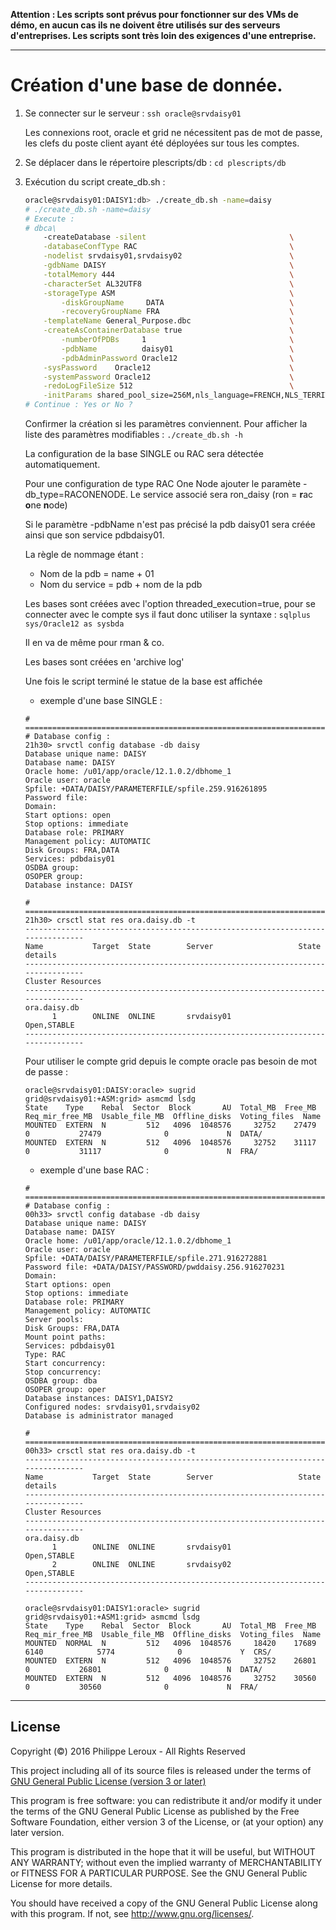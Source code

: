**Attention : Les scripts sont prévus pour fonctionner sur des VMs de démo, en
aucun cas ils ne doivent être utilisés sur des serveurs d'entreprises. Les scripts
sont très loin des exigences d'une entreprise.**

--------------------------------------------------------------------------------

Création d'une base de donnée.
==============================

1. Se connecter sur le serveur : `ssh oracle@srvdaisy01`

	Les connexions root, oracle et grid ne nécessitent pas de mot de passe, les
	clefs du poste client ayant été déployées sur tous les comptes.

2. Se déplacer dans le répertoire plescripts/db : `cd plescripts/db`

3. Exécution du script create_db.sh :

	```sh
	oracle@srvdaisy01:DAISY1:db> ./create_db.sh -name=daisy
	# ./create_db.sh -name=daisy
	# Execute :
	# dbca\
		-createDatabase -silent                                \
		-databaseConfType RAC                                  \
		-nodelist srvdaisy01,srvdaisy02                        \
		-gdbName DAISY                                         \
		-totalMemory 444                                       \
		-characterSet AL32UTF8                                 \
		-storageType ASM                                       \
			-diskGroupName     DATA                            \
			-recoveryGroupName FRA                             \
		-templateName General_Purpose.dbc                      \
		-createAsContainerDatabase true                        \
			-numberOfPDBs     1                                \
			-pdbName          daisy01                          \
			-pdbAdminPassword Oracle12                         \
		-sysPassword    Oracle12                               \
		-systemPassword Oracle12                               \
		-redoLogFileSize 512                                   \
		-initParams shared_pool_size=256M,nls_language=FRENCH,NLS_TERRITORY=FRANCE,threaded_execution=true
	# Continue : Yes or No ?
	```
	
	Confirmer la création si les paramètres conviennent. Pour afficher la liste
	des paramètres modifiables : `./create_db.sh -h`

	La configuration de la base SINGLE ou RAC sera détectée automatiquement. 
	
	Pour une configuration de type RAC One Node ajouter le paramète -db_type=RACONENODE.
	Le service associé sera ron_daisy (ron = **r**ac **o**ne **n**ode)

	Si le paramètre -pdbName n'est pas précisé la pdb daisy01 sera créée ainsi que
	son service pdbdaisy01.

	La règle de nommage étant :
	 * Nom de la pdb = name + 01
	 * Nom du service = pdb + nom de la pdb

	Les bases sont créées avec l'option threaded_execution=true, pour se connecter
	avec le compte sys il faut donc utiliser la syntaxe : `sqlplus sys/Oracle12 as sysbda`

	Il en va de même pour rman & co.

	Les bases sont créées en 'archive log'

	Une fois le script terminé le statue de la base est affichée

	- exemple d'une base SINGLE :
	```
	# ==============================================================================
	# Database config :
	21h30> srvctl config database -db daisy
	Database unique name: DAISY
	Database name: DAISY
	Oracle home: /u01/app/oracle/12.1.0.2/dbhome_1
	Oracle user: oracle
	Spfile: +DATA/DAISY/PARAMETERFILE/spfile.259.916261895
	Password file:
	Domain:
	Start options: open
	Stop options: immediate
	Database role: PRIMARY
	Management policy: AUTOMATIC
	Disk Groups: FRA,DATA
	Services: pdbdaisy01
	OSDBA group:
	OSOPER group:
	Database instance: DAISY
	
	# ==============================================================================
	21h30> crsctl stat res ora.daisy.db -t
	--------------------------------------------------------------------------------
	Name           Target  State        Server                   State details
	--------------------------------------------------------------------------------
	Cluster Resources
	--------------------------------------------------------------------------------
	ora.daisy.db
	      1        ONLINE  ONLINE       srvdaisy01              Open,STABLE
	--------------------------------------------------------------------------------
	```

	Pour utiliser le compte grid depuis le compte oracle pas besoin de mot de passe :
	```
	oracle@srvdaisy01:DAISY:oracle> sugrid
	grid@srvdaisy01:+ASM:grid> asmcmd lsdg
	State    Type    Rebal  Sector  Block       AU  Total_MB  Free_MB  Req_mir_free_MB  Usable_file_MB  Offline_disks  Voting_files  Name
	MOUNTED  EXTERN  N         512   4096  1048576     32752    27479                0           27479              0             N  DATA/
	MOUNTED  EXTERN  N         512   4096  1048576     32752    31117                0           31117              0             N  FRA/
	````

	- exemple d'une base RAC :
	```
	# ==============================================================================
	# Database config :
	00h33> srvctl config database -db daisy
	Database unique name: DAISY
	Database name: DAISY
	Oracle home: /u01/app/oracle/12.1.0.2/dbhome_1
	Oracle user: oracle
	Spfile: +DATA/DAISY/PARAMETERFILE/spfile.271.916272881
	Password file: +DATA/DAISY/PASSWORD/pwddaisy.256.916270231
	Domain:
	Start options: open
	Stop options: immediate
	Database role: PRIMARY
	Management policy: AUTOMATIC
	Server pools:
	Disk Groups: FRA,DATA
	Mount point paths:
	Services: pdbdaisy01
	Type: RAC
	Start concurrency:
	Stop concurrency:
	OSDBA group: dba
	OSOPER group: oper
	Database instances: DAISY1,DAISY2
	Configured nodes: srvdaisy01,srvdaisy02
	Database is administrator managed
	
	# ==============================================================================
	00h33> crsctl stat res ora.daisy.db -t
	--------------------------------------------------------------------------------
	Name           Target  State        Server                   State details
	--------------------------------------------------------------------------------
	Cluster Resources
	--------------------------------------------------------------------------------
	ora.daisy.db
	      1        ONLINE  ONLINE       srvdaisy01              Open,STABLE
	      2        ONLINE  ONLINE       srvdaisy02              Open,STABLE
	--------------------------------------------------------------------------------
	```

	```
	oracle@srvdaisy01:DAISY1:oracle> sugrid
	grid@srvdaisy01:+ASM1:grid> asmcmd lsdg
	State    Type    Rebal  Sector  Block       AU  Total_MB  Free_MB  Req_mir_free_MB  Usable_file_MB  Offline_disks  Voting_files  Name
	MOUNTED  NORMAL  N         512   4096  1048576     18420    17689             6140            5774              0             Y  CRS/
	MOUNTED  EXTERN  N         512   4096  1048576     32752    26801                0           26801              0             N  DATA/
	MOUNTED  EXTERN  N         512   4096  1048576     32752    30560                0           30560              0             N  FRA/
	```

--------------------------------------------------------------------------------

License
-------

Copyright (©) 2016 Philippe Leroux - All Rights Reserved

This project including all of its source files is released under the terms of [GNU General Public License (version 3 or later)](http://www.gnu.org/licenses/gpl.txt)

This program is free software: you can redistribute it and/or modify
it under the terms of the GNU General Public License as published by
the Free Software Foundation, either version 3 of the License, or
(at your option) any later version.

This program is distributed in the hope that it will be useful,
but WITHOUT ANY WARRANTY; without even the implied warranty of
MERCHANTABILITY or FITNESS FOR A PARTICULAR PURPOSE.  See the
GNU General Public License for more details.

You should have received a copy of the GNU General Public License
along with this program.  If not, see <http://www.gnu.org/licenses/>.
